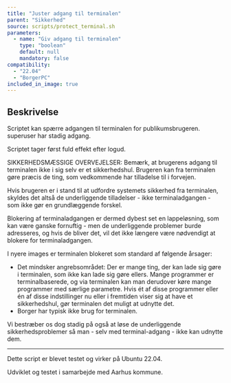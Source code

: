 ```yaml
---
title: "Juster adgang til terminalen"
parent: "Sikkerhed"
source: scripts/protect_terminal.sh
parameters:
  - name: "Giv adgang til terminalen"
    type: "boolean"
    default: null
    mandatory: false
compatibility:  
  - "22.04"
  - "BorgerPC"
included_in_image: true
---
```


## Beskrivelse
Scriptet kan spærre adgangen til terminalen for publikumsbrugeren. superuser har stadig adgang.

Scriptet tager først fuld effekt efter logud.

SIKKERHEDSMÆSSIGE OVERVEJELSER:
Bemærk, at brugerens adgang til terminalen ikke i sig selv er et sikkerhedshul. Brugeren kan fra terminalen gøre præcis de ting, som vedkommende har tilladelse til i forvejen.

Hvis brugeren er i stand til at udfordre systemets sikkerhed fra terminalen, skyldes det altså de underliggende tilladelser - ikke terminaladgangen - som ikke gør en grundlæggende forskel.

Blokering af terminaladgangen er dermed dybest set en lappeløsning, som kan være ganske fornuftig - men de underliggende problemer burde adresseres, og hvis de bliver det, vil det ikke længere være nødvendigt at blokere for terminaladgangen.

I nyere images er terminalen blokeret som standard af følgende årsager:
- Det mindsker angrebsområdet: Der er mange ting, der kan lade sig gøre i terminalen, som ikke kan lade sig gøre ellers. Mange programmer er terminalbaserede, og via terminalen kan man derudover køre mange programmer med særlige parametre. Hvis ét af disse programmer eller én af disse indstillinger nu eller i fremtiden viser sig at have et sikkerhedshul, gør terminalen det muligt at udnytte det.
- Borger har typisk ikke brug for terminalen.

Vi bestræber os dog stadig på også at løse de underliggende sikkerhedsproblemer så man - selv med terminal-adgang - ikke kan udnytte dem.


--------------------

Dette script er blevet testet og virker på Ubuntu 22.04.

Udviklet og testet i samarbejde med Aarhus kommune.